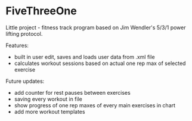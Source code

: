 # FiveThreeOne
Little project - fitness track program based on Jim Wendler's 5/3/1 power lifting protocol.

Features:
- built in user edit, saves and loads user data from .xml file
- calculates workout sessions based on actual one rep max of selected exercise

Future updates:
- add counter for rest pauses between exercises
- saving every workout in file
- show progress of one rep maxes of every main exercises in chart
- add more workout templates
